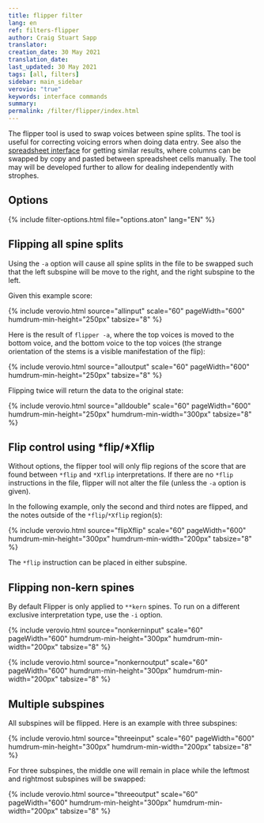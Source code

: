 ```yaml
---
title: flipper filter
lang: en
ref: filters-flipper
author: Craig Stuart Sapp
translator: 
creation_date: 30 May 2021
translation_date: 
last_updated: 30 May 2021
tags: [all, filters]
sidebar: main_sidebar
verovio: "true"
keywords: interface commands 
summary: 
permalink: /filter/flipper/index.html
---
```


The flipper tool is used to swap voices between spine splits.  The
tool is useful for correcting voicing errors when doing data entry.
See also the [spreadsheet interface](/interface/toolbar/spreadsheet)
for getting similar results, where columns can be swapped by copy
and pasted between spreadsheet cells manually.  The tool may will
be developed further to allow for dealing independently with strophes.

<h2> Options </h2>

{% include filter-options.html file="options.aton" lang="EN" %}


<a name="option-a"></a>
<h2> Flipping all spine splits </h2>

Using the `-a` option will cause all spine splits in the file to be swapped
such that the left subspine will be move to the right, and the right subspine
to the left.

Given this example score:

{% include verovio.html
	source="allinput"
	scale="60"
	pageWidth="600"
	humdrum-min-height="250px"
	tabsize="8"
%}
<script type="text/x-humdrum" id="allinput">
**kern
*M4/4
=1
*^
4g	4c
4a	4d
4b	4e
4cc	4f
*v	*v
=
*-
</script>

Here is the result of `flipper -a`, where the top voices is moved to the
bottom voice, and the bottom voice to the top voices (the strange orientation
of the stems is a visible manifestation of the flip):

{% include verovio.html
	source="alloutput"
	scale="60"
	pageWidth="600"
	humdrum-min-height="250px"
	tabsize="8"
%}
<script type="text/x-humdrum" id="alloutput">
!!!filter: flipper -a
**kern
*M4/4
=1
*^
4g	4c
4a	4d
4b	4e
4cc	4f
*v	*v
=
*-
</script>

Flipping twice will return the data to the original state:

{% include verovio.html
	source="alldouble"
	scale="60"
	pageWidth="600"
	humdrum-min-height="250px"
	humdrum-min-width="300px"
	tabsize="8"
%}
<script type="text/x-humdrum" id="alldouble">
!!!filter: flipper -a | flipper -a
**kern
*M4/4
=1
*^
4g	4c
4a	4d
4b	4e
4cc	4f
*v	*v
=
*-
</script>

<h2> Flip control using *flip/*Xflip </h2>

Without options, the flipper tool will only flip regions of the score
that are found between `*flip` and `*Xflip` interpretations.  If there
are no `*flip` instructions in the file, flipper will not alter the file
(unless the `-a` option is given).

In the following example, only the second and third notes are 
flipped, and the notes outside of the `*flip`/`*Xflip` region(s):

{% include verovio.html
	source="flipXflip"
	scale="60"
	pageWidth="600"
	humdrum-min-height="300px"
	humdrum-min-width="200px"
	tabsize="8"
%}
<script type="text/x-humdrum" id="flipXflip">
!!!filter: flipper
**kern
*M4/4
=1
*^
4g	4c
*flip	*
4a	4d
4b	4e
*Xflip	*
4cc	4f
*v	*v
=
*-
</script>

The `*flip` instruction can be placed in either subspine.



<a name="option-i"></a>
<h2> Flipping non-kern spines </h2>

By default Flipper is only applied to `**kern` spines.  To run on a different
exclusive interpretation type, use the `-i` option.

{% include verovio.html
	source="nonkerninput"
	scale="60"
	pageWidth="600"
	humdrum-min-height="300px"
	humdrum-min-width="200px"
	tabsize="8"
%}
<script type="text/x-humdrum" id="nonkerninput">
**kern		**text
*M4/4		*
=1		=1
*^		*^
4g	4c	A	1
4a	4d	B	2
4b	4e	C	3
4cc	4f	D	4
*	*	*v	*v
*v	*v	*
=	=
*-	*-
</script>

{% include verovio.html
	source="nonkernoutput"
	scale="60"
	pageWidth="600"
	humdrum-min-height="300px"
	humdrum-min-width="200px"
	tabsize="8"
%}
<script type="text/x-humdrum" id="nonkernoutput">
!!!filter: flipper -a -i text
**kern		**text
*M4/4		*
=1		=1
*^		*^
4g	4c	A	1
4a	4d	B	2
4b	4e	C	3
4cc	4f	D	4
*	*	*v	*v
*v	*v	*
=	=
*-	*-
</script>


<h2> Multiple subspines </h2>

All subspines will be flipped.  Here is an example with three subspines:

{% include verovio.html
	source="threeinput"
	scale="60"
	pageWidth="600"
	humdrum-min-height="300px"
	humdrum-min-width="200px"
	tabsize="8"
%}
<script type="text/x-humdrum" id="threeinput">
**kern	**text
*M4/4	*
=1	=1
*	*^
*	*^	*
4g	A	E	I
4a	B	F	J
4b	C	G	K
4cc	D	H	L
*	*v	*v	*v
=	=
*-	*-
</script>


For three subspines, the middle one will remain in place while the leftmost
and rightmost subspines will be swapped:

{% include verovio.html
	source="threeoutput"
	scale="60"
	pageWidth="600"
	humdrum-min-height="300px"
	humdrum-min-width="200px"
	tabsize="8"
%}
<script type="text/x-humdrum" id="threeoutput">
!!!filter: flipper -a -i text
**kern	**text
*M4/4	*
=1	=1
*	*^
*	*^	*
4g	A	E	I
4a	B	F	J
4b	C	G	K
4cc	D	H	L
*	*v	*v	*v
=	=
*-	*-
</script>















